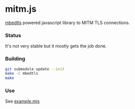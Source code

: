 # mitm.js

[mbedtls](https://github.com/Mbed-TLS/mbedtls) powered javascript library to MITM TLS connections.

### Status

It's not very stable but it mostly gets the job done.

### Building

```bash
git submodule update --init
make -C mbedtls
make
```

### Use

See [example.mjs](example.mjs)